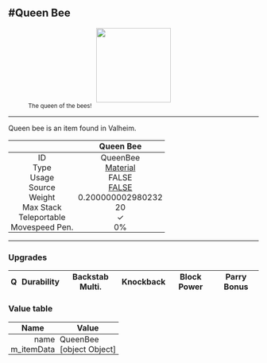 <meta property="og:title" content="Queen Bee - MoreValheim" /><meta property="og:type" content="website" /><meta property="og:image" content="/assets/queen_bee.png" /><meta property="og:description" content="Queen Bee is an item found in Valheim." /><meta name="theme-color" content="#546D78"><meta name="twitter:card" content="summary_large_image">
#Queen Bee
-------------
<style>img {width:20px;}.tb {width:150px;display: block;margin-left: auto;margin-right: auto;}</style>

<style>.md-typeset table:not([class]) th:not([align]) {min-width:unset!important;}</style>
<style>td{padding:0em 0.3em!important;text-align:center!important;border-left:.05rem solid var(--md-default-fg-color--lightest)}</style>

<style>th{padding:0.1em 0.3em!important;text-align:center!important;font-weight:bold}</style>

<style>pre{text-align:right!important}</style>
<style>table tr td:first-child {border-left: 0;};</style>

<figure><img src="/assets/queen_bee.png" class="tb" /><figcaption><small>The queen of the bees!</small></figcaption></figure>

-------------

Queen bee is an item found in Valheim.

|        | Queen Bee              |
| ----------- | ------------------------------------ |
| ID |QueenBee
| Type | [Material](../../types/material)
| Usage | FALSE<br>
| Source | [FALSE](../../items/false)
| Weight | 0.200000002980232 |
| Max Stack | 20 |
| Teleportable | ✓
| Movespeed Pen. | 0%


-------------

### Upgrades
| Q | Durability | Backstab Multi. | Knockback | Block Power | Parry Bonus
| - | - | - | - | - | - 


### Value table
| Name | Value
| - | - |
| <div style="text-align:right">name</div> | <div style="text-align:left">QueenBee</div> | 
| <div style="text-align:right">m_itemData</div> | <div style="text-align:left">[object Object]</div> | 